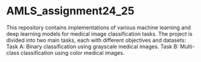 # AMLS_assignment24_25
This repository contains implementations of various machine learning and deep learning models for medical image classification tasks. The project is divided into two main tasks, each with different objectives and datasets:  Task A: Binary classification using grayscale medical images. Task B: Multi-class classification using color medical images.
